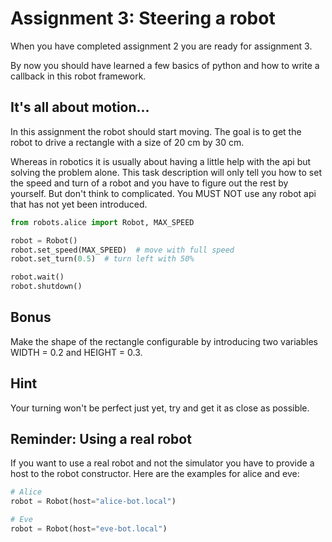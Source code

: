 # Assignment 3: Steering a robot

When you have completed assignment 2 you are ready for assignment 3.

By now you should have learned a few basics of python and how to write a callback in this robot framework.

## It's all about motion...

In this assignment the robot should start moving. The goal is to get the robot to drive a rectangle with a size of 20 cm by 30 cm.

Whereas in robotics it is usually about having a little help with the api but solving the problem alone.
This task description will only tell you how to set the speed and turn of a robot and you have to figure out the rest by yourself.
But don't think to complicated. You MUST NOT use any robot api that has not yet been introduced.

```python
from robots.alice import Robot, MAX_SPEED

robot = Robot()
robot.set_speed(MAX_SPEED)  # move with full speed
robot.set_turn(0.5)  # turn left with 50%

robot.wait()
robot.shutdown()

```

## Bonus

Make the shape of the rectangle configurable by introducing two variables WIDTH = 0.2 and HEIGHT = 0.3.

## Hint
Your turning won't be perfect just yet, try and get it as close as possible.

## Reminder: Using a real robot

If you want to use a real robot and not the simulator you have to provide a host to the robot constructor.
Here are the examples for alice and eve:

```python
# Alice
robot = Robot(host="alice-bot.local")

# Eve
robot = Robot(host="eve-bot.local")
```
